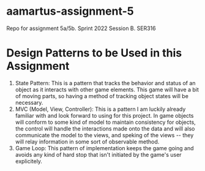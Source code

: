 # aamartus-assignment-5
Repo for assignment 5a/5b. Sprint 2022 Session B. SER316

# Design Patterns to be Used in this Assignment

1) State Pattern: This is a pattern that tracks the behavior and status of an object as it interacts with other game elements. This game will have a bit of moving parts, so having a method of tracking object states will be necessary.
2) MVC (Model, View, Controller): This is a pattern I am luckily already familiar with and look forward to using for this project. In game objects will conform to some kind of model to maintain consistency for objects, the control will handle the interactions made onto the data and will also communicate the model to the views, and speking of the views -- they will relay information in some sort of observable method.
3) Game Loop: This pattern of implementation keeps the game going and avoids any kind of hard stop that isn't initiated by the game's user explicitely.
